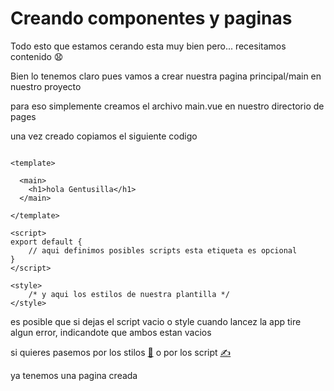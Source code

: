 # Creando componentes y paginas

Todo esto que estamos cerando esta muy bien pero... recesitamos contenido 😧

Bien lo tenemos claro pues vamos a crear nuestra pagina principal/main en nuestro proyecto

para eso simplemente creamos el archivo main.vue en nuestro directorio de pages

una vez creado copiamos el siguiente codigo

```vue

<template>

  <main>
    <h1>hola Gentusilla</h1>
  </main>

</template>

<script>
export default {
    // aqui definimos posibles scripts esta etiqueta es opcional
}
</script>

<style>
    /* y aqui los estilos de nuestra plantilla */
</style>

```
es posible que si dejas el script vacio o style cuando lancez la app tire algun error, indicandote que ambos estan vacios

si quieres pasemos por los stilos [💅](./style.md)
o por los script [✍️](./script.md)


ya tenemos una pagina creada